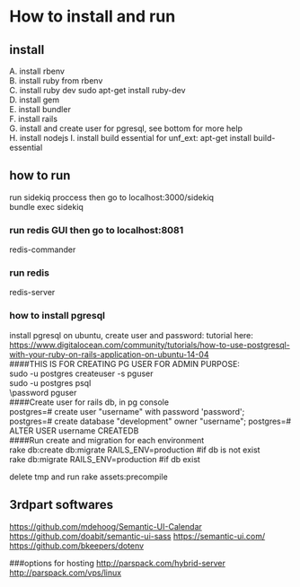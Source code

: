 # How to install and run  
  
## install  
A. install rbenv  
B. install ruby from rbenv  
C. install ruby dev sudo apt-get install ruby-dev  
D. install gem  
E. install bundler  
F. install rails  
G. install and create user for pgresql, see bottom for more help  
H. install nodejs
I. install build essential for unf_ext: apt-get install build-essential

  
## how to run  
run sidekiq proccess then go to localhost:3000/sidekiq  
bundle exec sidekiq  
  
### run redis GUI then go to localhost:8081  
redis-commander  
  
### run redis  
redis-server  

### how to install pgresql  
install pgresql on ubuntu, create user and password: tutorial here: https://www.digitalocean.com/community/tutorials/how-to-use-postgresql-with-your-ruby-on-rails-application-on-ubuntu-14-04  
####THIS IS FOR CREATING PG USER FOR ADMIN PURPOSE:  
sudo -u postgres createuser -s pguser  
sudo -u postgres psql  
\password pguser  
####Create user for rails db, in pg console  
postgres=# create user "username" with password 'password';  
postgres=# create database "development" owner "username"; 
postgres=# ALTER USER username CREATEDB  
####Run create and migration for each environment  
rake db:create db:migrate RAILS_ENV=production  #if db is not exist  
rake db:migrate RAILS_ENV=production #if db exist  
  
 delete tmp and run rake assets:precompile

  
  
## 3rdpart softwares  
https://github.com/mdehoog/Semantic-UI-Calendar
https://github.com/doabit/semantic-ui-sass
https://semantic-ui.com/
https://github.com/bkeepers/dotenv

###options for hosting
http://parspack.com/hybrid-server
http://parspack.com/vps/linux
  